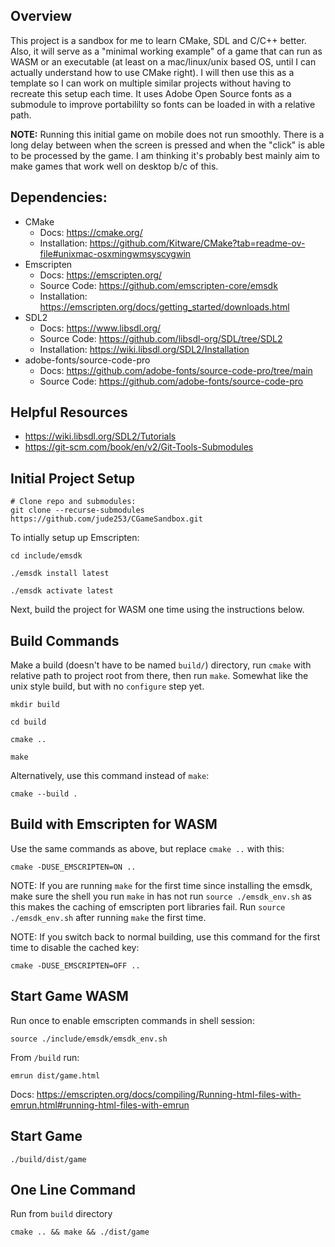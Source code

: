 ## Overview
This project is a sandbox for me to learn CMake, SDL and C/C++ better.
Also, it will serve as a "minimal working example" of a game that can
run as WASM or an executable (at least on a mac/linux/unix based OS,
until I can actually understand how to use CMake right).  I will then
use this as a template so I can work on multiple similar projects
without having to recreate this setup each time.  It uses Adobe Open
Source fonts as a submodule to improve portabililty so fonts can be
loaded in with a relative path.

__NOTE:__ Running this initial game on mobile does not run smoothly.
There is a long delay between when the screen is pressed and when the
"click" is able to be processed by the game.  I am thinking it's
probably best mainly aim to make games that work well on desktop b/c of
this.

## Dependencies:
- CMake
  - Docs: https://cmake.org/
  - Installation: https://github.com/Kitware/CMake?tab=readme-ov-file#unixmac-osxmingwmsyscygwin
- Emscripten
  - Docs: https://emscripten.org/
  - Source Code: https://github.com/emscripten-core/emsdk
  - Installation: https://emscripten.org/docs/getting_started/downloads.html
- SDL2
  - Docs: https://www.libsdl.org/
  - Source Code: https://github.com/libsdl-org/SDL/tree/SDL2
  - Installation: https://wiki.libsdl.org/SDL2/Installation
- adobe-fonts/source-code-pro
  - Docs: https://github.com/adobe-fonts/source-code-pro/tree/main
  - Source Code: https://github.com/adobe-fonts/source-code-pro

## Helpful Resources
- https://wiki.libsdl.org/SDL2/Tutorials
- https://git-scm.com/book/en/v2/Git-Tools-Submodules

## Initial Project Setup

```
# Clone repo and submodules:
git clone --recurse-submodules https://github.com/jude253/CGameSandbox.git
```

To intially setup up Emscripten:

```
cd include/emsdk

./emsdk install latest

./emsdk activate latest
```

Next, build the project for WASM one time using the instructions below.

## Build Commands

Make a build (doesn't have to be named `build/`) directory, run `cmake` with relative path to project root from there, then run `make`.  Somewhat like the unix style build, but with no `configure` step yet.

```
mkdir build

cd build

cmake ..

make

```

Alternatively, use this command instead of `make`:
```
cmake --build .
```

## Build with Emscripten for WASM

Use the same commands as above, but replace `cmake ..` with this:

```
cmake -DUSE_EMSCRIPTEN=ON ..
```

NOTE: If you are running `make` for the first time since installing
the emsdk, make sure the shell you run `make` in has not run 
`source ./emsdk_env.sh` as this makes the caching of emscripten port
libraries fail.  Run `source ./emsdk_env.sh` after running `make` the
first time.

NOTE: If you switch back to normal building, use this command for the 
first time to disable the cached key:

```
cmake -DUSE_EMSCRIPTEN=OFF ..
```

## Start Game WASM

Run once to enable emscripten commands in shell session:

```
source ./include/emsdk/emsdk_env.sh
```

From `/build` run:

```
emrun dist/game.html
```

Docs: https://emscripten.org/docs/compiling/Running-html-files-with-emrun.html#running-html-files-with-emrun


## Start Game

```
./build/dist/game
```

## One Line Command

Run from `build` directory
```
cmake .. && make && ./dist/game
```